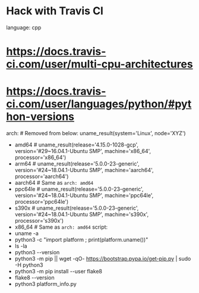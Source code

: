 # Hack with Travis CI

language: cpp
# https://docs.travis-ci.com/user/multi-cpu-architectures
# https://docs.travis-ci.com/user/languages/python/#python-versions
arch:        # Removed from below: uname_result(system='Linux', node='XYZ')
  - amd64    # uname_result(release='4.15.0-1028-gcp',  version='#29~16.04.1-Ubuntu SMP', machine='x86_64',  processor='x86_64')
  - arm64    # uname_result(release='5.0.0-23-generic', version='#24~18.04.1-Ubuntu SMP', machine='aarch64', processor='aarch64')
  - aarch64  # Same as `arch: amd64`
  - ppc64le  # uname_result(release='5.0.0-23-generic', version='#24~18.04.1-Ubuntu SMP', machine='ppc64le', processor='ppc64le')
  - s390x    # uname_result(release='5.0.0-23-generic', version='#24~18.04.1-Ubuntu SMP', machine='s390x',   processor='s390x')
  - x86_64   # Same as `arch: amd64`
script:
  - uname -a
  - python3 -c "import platform ; print(platform.uname())"
  - ls -la
  - python3 --version
  - python3 -m pip || wget -qO- https://bootstrap.pypa.io/get-pip.py | sudo -H python3
  - python3 -m pip install --user flake8
  - flake8 --version
  - python3 platform_info.py
